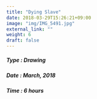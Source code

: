 ```yaml
---
title: "Dying Slave"
date: 2018-03-29T15:26:21+09:00
image: "img/IMG_5491.jpg"
external_link: ""
weight: 6
draft: false
---
```


##### Type : Drawing
##### Date : March, 2018
##### Time : 6 hours
